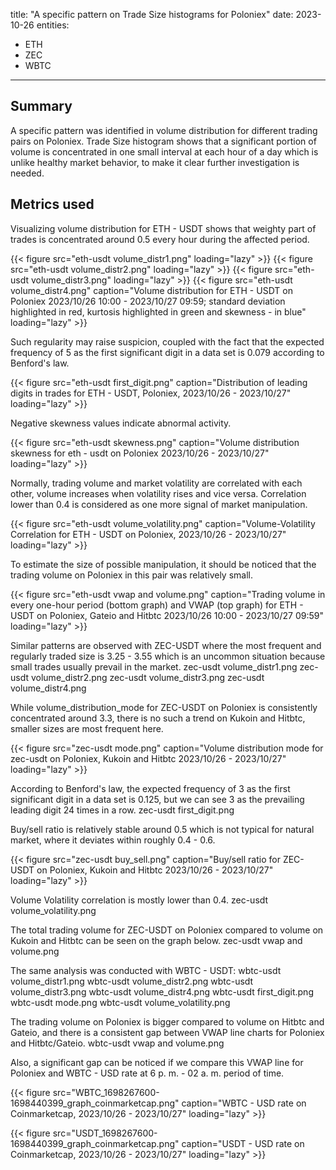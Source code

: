 title: "A specific pattern on Trade Size histograms for Poloniex"
date: 2023-10-26
entities:
  - ETH
  - ZEC
  - WBTC	
  
---


## Summary

A specific pattern was identified in volume distribution for different trading pairs on Poloniex. Trade Size histogram shows that a significant portion of volume is concentrated in one small interval at each hour of a day which is unlike healthy market behavior, to make it clear further investigation is needed.

## Metrics used

Visualizing volume distribution for ETH - USDT shows that weighty part of trades is concentrated around 0.5 every hour during the affected period.
  
{{< figure src="eth-usdt volume_distr1.png" loading="lazy" >}}
{{< figure src="eth-usdt volume_distr2.png" loading="lazy" >}}
{{< figure src="eth-usdt volume_distr3.png" loading="lazy" >}}
{{< figure src="eth-usdt volume_distr4.png" caption="Volume distribution for ETH - USDT on Poloniex 2023/10/26 10:00 - 2023/10/27 09:59; standard deviation highlighted in red, kurtosis highlighted in green and skewness - in blue" loading="lazy" >}}

Such regularity may raise suspicion, coupled with the fact that the expected frequency of 5 as the first significant digit in a data set is 0.079 according to Benford's law.

{{< figure src="eth-usdt first_digit.png" caption="Distribution of leading digits in trades for ETH - USDT, Poloniex, 2023/10/26 - 2023/10/27"  loading="lazy" >}}

Negative skewness values indicate abnormal activity. 

{{< figure src="eth-usdt skewness.png" caption="Volume distribution skewness for eth - usdt on Poloniex 2023/10/26 - 2023/10/27"  loading="lazy" >}}

Normally, trading volume and market volatility are correlated with each other, volume increases when volatility rises and vice versa. Correlation lower than 0.4 is considered as one more signal of market manipulation.

{{< figure src="eth-usdt volume_volatility.png" caption="Volume-Volatility Correlation for ETH - USDT on Poloniex, 2023/10/26 - 2023/10/27" loading="lazy" >}}

To estimate the size of possible manipulation, it should be noticed that the trading volume on Poloniex in this pair was relatively small.

{{< figure src="eth-usdt vwap and volume.png" caption="Trading volume in every one-hour period (bottom graph) and VWAP (top graph) for ETH - USDT on Poloniex, Gateio and Hitbtc 2023/10/26 10:00 - 2023/10/27 09:59" loading="lazy" >}}

Similar patterns are observed with ZEC-USDT where the most frequent and regularly traded size is 3.25 - 3.55 which is an uncommon situation because small trades usually prevail in the market. 
zec-usdt volume_distr1.png
zec-usdt volume_distr2.png
zec-usdt volume_distr3.png
zec-usdt volume_distr4.png

While volume_distribution_mode for ZEC-USDT on Poloniex is consistently concentrated around 3.3, there is no such a trend on Kukoin and Hitbtc, smaller sizes are most frequent here.

{{< figure src="zec-usdt mode.png" caption="Volume distribution mode for zec-usdt on Poloniex, Kukoin and Hitbtc 2023/10/26 - 2023/10/27" loading="lazy" >}}

According to Benford's law, the expected frequency of 3 as the first significant digit in a data set is 0.125, but we can see 3 as the prevailing leading digit 24 times in a row.
zec-usdt first_digit.png

Buy/sell ratio is relatively stable around 0.5 which is not typical for natural market, where it deviates within roughly 0.4 - 0.6.

{{< figure src="zec-usdt buy_sell.png" caption="Buy/sell ratio for ZEC-USDT on Poloniex, Kukoin and Hitbtc 2023/10/26 - 2023/10/27" loading="lazy" >}}

Volume Volatility correlation is mostly lower than 0.4.
zec-usdt volume_volatility.png

The total trading volume for ZEC-USDT on Poloniex compared to volume on Kukoin and Hitbtc can be seen on the graph below.
zec-usdt vwap and volume.png

The same analysis was conducted with WBTC - USDT:
wbtc-usdt volume_distr1.png
wbtc-usdt volume_distr2.png
wbtc-usdt volume_distr3.png
wbtc-usdt volume_distr4.png
wbtc-usdt first_digit.png
wbtc-usdt mode.png
wbtc-usdt volume_volatility.png

The trading volume on Poloniex is bigger compared to volume on Hitbtc and Gateio, and there is a consistent gap between VWAP line charts for Poloniex and Hitbtc/Gateio.
wbtc-usdt vwap and volume.png

Also, a significant gap can be noticed if we compare this VWAP line for Poloniex and WBTC - USD rate at 6 p. m. - 02 a. m. period of time. 

{{< figure src="WBTC_1698267600-1698440399_graph_coinmarketcap.png" caption="WBTC - USD rate on Coinmarketcap, 2023/10/26 - 2023/10/27" loading="lazy" >}}

{{< figure src="USDT_1698267600-1698440399_graph_coinmarketcap.png" caption="USDT - USD rate on Coinmarketcap, 2023/10/26 - 2023/10/27" loading="lazy" >}}